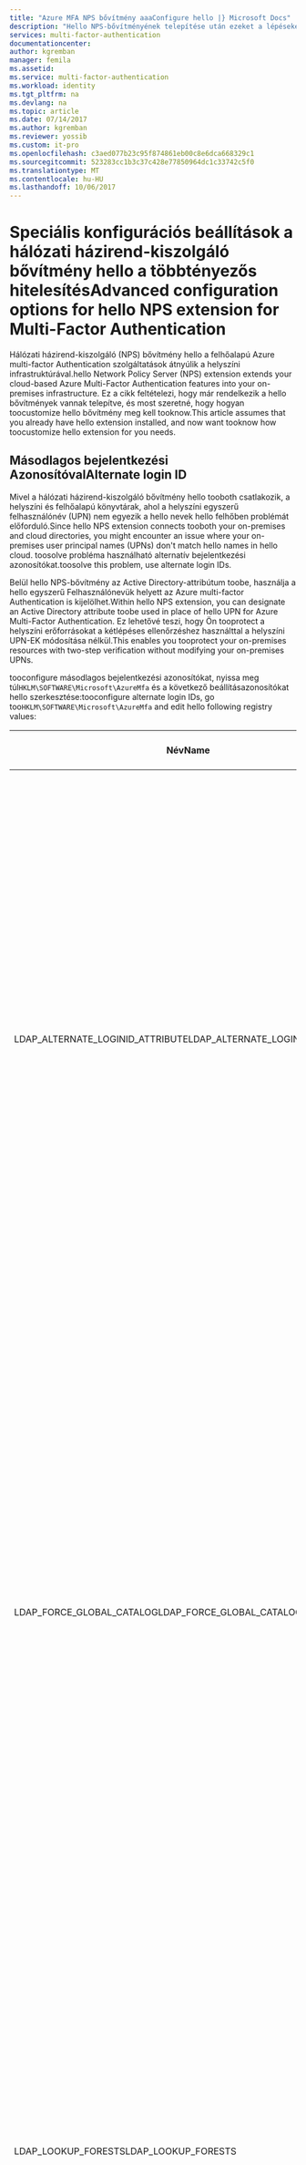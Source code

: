 ```yaml
---
title: "Azure MFA NPS bővítmény aaaConfigure hello |} Microsoft Docs"
description: "Hello NPS-bővítményének telepítése után ezeket a lépéseket használhatja a Speciális konfiguráció például IP engedélyezése és az egyszerű Felhasználónevük cseréje."
services: multi-factor-authentication
documentationcenter: 
author: kgremban
manager: femila
ms.assetid: 
ms.service: multi-factor-authentication
ms.workload: identity
ms.tgt_pltfrm: na
ms.devlang: na
ms.topic: article
ms.date: 07/14/2017
ms.author: kgremban
ms.reviewer: yossib
ms.custom: it-pro
ms.openlocfilehash: c3aed077b23c95f874861eb00c8e6dca668329c1
ms.sourcegitcommit: 523283cc1b3c37c428e77850964dc1c33742c5f0
ms.translationtype: MT
ms.contentlocale: hu-HU
ms.lasthandoff: 10/06/2017
---
```

# <a name="advanced-configuration-options-for-hello-nps-extension-for-multi-factor-authentication"></a><span data-ttu-id="c004c-103">Speciális konfigurációs beállítások a hálózati házirend-kiszolgáló bővítmény hello a többtényezős hitelesítés</span><span class="sxs-lookup"><span data-stu-id="c004c-103">Advanced configuration options for hello NPS extension for Multi-Factor Authentication</span></span>

<span data-ttu-id="c004c-104">Hálózati házirend-kiszolgáló (NPS) bővítmény hello a felhőalapú Azure multi-factor Authentication szolgáltatások átnyúlik a helyszíni infrastruktúrával.</span><span class="sxs-lookup"><span data-stu-id="c004c-104">hello Network Policy Server (NPS) extension extends your cloud-based Azure Multi-Factor Authentication features into your on-premises infrastructure.</span></span> <span data-ttu-id="c004c-105">Ez a cikk feltételezi, hogy már rendelkezik a hello bővítmények vannak telepítve, és most szeretné, hogy hogyan toocustomize hello bővítmény meg kell tooknow.</span><span class="sxs-lookup"><span data-stu-id="c004c-105">This article assumes that you already have hello extension installed, and now want tooknow how toocustomize hello extension for you needs.</span></span> 

## <a name="alternate-login-id"></a><span data-ttu-id="c004c-106">Másodlagos bejelentkezési Azonosítóval</span><span class="sxs-lookup"><span data-stu-id="c004c-106">Alternate login ID</span></span>

<span data-ttu-id="c004c-107">Mivel a hálózati házirend-kiszolgáló bővítmény hello tooboth csatlakozik, a helyszíni és felhőalapú könyvtárak, ahol a helyszíni egyszerű felhasználónév (UPN) nem egyezik a hello nevek hello felhőben problémát előforduló.</span><span class="sxs-lookup"><span data-stu-id="c004c-107">Since hello NPS extension connects tooboth your on-premises and cloud directories, you might encounter an issue where your on-premises user principal names (UPNs) don't match hello names in hello cloud.</span></span> <span data-ttu-id="c004c-108">toosolve probléma használható alternatív bejelentkezési azonosítókat.</span><span class="sxs-lookup"><span data-stu-id="c004c-108">toosolve this problem, use alternate login IDs.</span></span> 

<span data-ttu-id="c004c-109">Belül hello NPS-bővítmény az Active Directory-attribútum toobe, használja a hello egyszerű Felhasználónevük helyett az Azure multi-factor Authentication is kijelölhet.</span><span class="sxs-lookup"><span data-stu-id="c004c-109">Within hello NPS extension, you can designate an Active Directory attribute toobe used in place of hello UPN for Azure Multi-Factor Authentication.</span></span> <span data-ttu-id="c004c-110">Ez lehetővé teszi, hogy Ön tooprotect a helyszíni erőforrásokat a kétlépéses ellenőrzéshez használttal a helyszíni UPN-EK módosítása nélkül.</span><span class="sxs-lookup"><span data-stu-id="c004c-110">This enables you tooprotect your on-premises resources with two-step verification without modifying your on-premises UPNs.</span></span> 

<span data-ttu-id="c004c-111">tooconfigure másodlagos bejelentkezési azonosítókat, nyissa meg túl`HKLM\SOFTWARE\Microsoft\AzureMfa` és a következő beállításazonosítókat hello szerkesztése:</span><span class="sxs-lookup"><span data-stu-id="c004c-111">tooconfigure alternate login IDs, go too`HKLM\SOFTWARE\Microsoft\AzureMfa` and edit hello following registry values:</span></span>

| <span data-ttu-id="c004c-112">Név</span><span class="sxs-lookup"><span data-stu-id="c004c-112">Name</span></span> | <span data-ttu-id="c004c-113">Típus</span><span class="sxs-lookup"><span data-stu-id="c004c-113">Type</span></span> | <span data-ttu-id="c004c-114">Alapértelmezett érték</span><span class="sxs-lookup"><span data-stu-id="c004c-114">Default value</span></span> | <span data-ttu-id="c004c-115">Leírás</span><span class="sxs-lookup"><span data-stu-id="c004c-115">Description</span></span> |
| ---- | ---- | ------------- | ----------- |
| <span data-ttu-id="c004c-116">LDAP_ALTERNATE_LOGINID_ATTRIBUTE</span><span class="sxs-lookup"><span data-stu-id="c004c-116">LDAP_ALTERNATE_LOGINID_ATTRIBUTE</span></span> | <span data-ttu-id="c004c-117">Karakterlánc</span><span class="sxs-lookup"><span data-stu-id="c004c-117">string</span></span> | <span data-ttu-id="c004c-118">üres</span><span class="sxs-lookup"><span data-stu-id="c004c-118">Empty</span></span> | <span data-ttu-id="c004c-119">Jelölje ki a megjeleníteni kívánt toouse hello egyszerű Felhasználónevük helyett az Active Directory-attribútum neve hello.</span><span class="sxs-lookup"><span data-stu-id="c004c-119">Designate hello name of Active Directory attribute that you want toouse instead of hello UPN.</span></span> <span data-ttu-id="c004c-120">Ez az attribútum van megadva hello AlternateLoginId attribútumaként.</span><span class="sxs-lookup"><span data-stu-id="c004c-120">This attribute is used as hello AlternateLoginId attribute.</span></span> <span data-ttu-id="c004c-121">Ha ez a beállításazonosító értéke tooa [érvényes Active Directory-attribútumot](https://msdn.microsoft.com/library/ms675090.aspx) (a példában, levelezési vagy displayName), majd hello attribútum értéke helyett hello felhasználói UPN-hitelesítéshez használt.</span><span class="sxs-lookup"><span data-stu-id="c004c-121">If this registry value is set tooa [valid Active Directory attribute](https://msdn.microsoft.com/library/ms675090.aspx) (for example, mail or displayName), then hello attribute's value is used in place of hello user's UPN for authentication.</span></span> <span data-ttu-id="c004c-122">Ha ez a beállításazonosító nem üres, vagy nincs konfigurálva, majd AlternateLoginId le van tiltva, és hello felhasználói UPN-hitelesítéshez használt.</span><span class="sxs-lookup"><span data-stu-id="c004c-122">If this registry value is empty or not configured, then AlternateLoginId is disabled and hello user's UPN is used for authentication.</span></span> |
| <span data-ttu-id="c004c-123">LDAP_FORCE_GLOBAL_CATALOG</span><span class="sxs-lookup"><span data-stu-id="c004c-123">LDAP_FORCE_GLOBAL_CATALOG</span></span> | <span data-ttu-id="c004c-124">Logikai érték</span><span class="sxs-lookup"><span data-stu-id="c004c-124">boolean</span></span> | <span data-ttu-id="c004c-125">False (Hamis)</span><span class="sxs-lookup"><span data-stu-id="c004c-125">False</span></span> | <span data-ttu-id="c004c-126">Use a jelző tooforce hello globális katalógus az LDAP-keresésekhez AlternateLoginId keresésekor.</span><span class="sxs-lookup"><span data-stu-id="c004c-126">Use this flag tooforce hello use of Global Catalog for LDAP searches when looking up AlternateLoginId.</span></span> <span data-ttu-id="c004c-127">A tartományvezérlő beállítása a globális katalógus vegye hello AlternateLoginId attribútum toohello globális katalógus, és engedélyeznie kell ezt a jelzőt.</span><span class="sxs-lookup"><span data-stu-id="c004c-127">Configure a domain controller as a Global Catalog, add hello AlternateLoginId attribute toohello Global Catalog, and then enable this flag.</span></span> <br><br> <span data-ttu-id="c004c-128">Ha LDAP_LOOKUP_FORESTS van konfigurálva (nem üres), **Ez a jelző IGAZ van kényszerítve**, függetlenül attól, hello értékének hello beállításjegyzék-beállítást.</span><span class="sxs-lookup"><span data-stu-id="c004c-128">If LDAP_LOOKUP_FORESTS is configured (not empty), **this flag is enforced as true**, regardless of hello value of hello registry setting.</span></span> <span data-ttu-id="c004c-129">Ebben az esetben hello hálózati házirend-kiszolgáló bővítmény hello globális katalógus toobe hello AlternateLoginId attribútum az egyes erdőkhöz konfigurálva van szükség.</span><span class="sxs-lookup"><span data-stu-id="c004c-129">In this case, hello NPS extension requires hello Global Catalog toobe configured with hello AlternateLoginId attribute for each forest.</span></span> |
| <span data-ttu-id="c004c-130">LDAP_LOOKUP_FORESTS</span><span class="sxs-lookup"><span data-stu-id="c004c-130">LDAP_LOOKUP_FORESTS</span></span> | <span data-ttu-id="c004c-131">Karakterlánc</span><span class="sxs-lookup"><span data-stu-id="c004c-131">string</span></span> | <span data-ttu-id="c004c-132">üres</span><span class="sxs-lookup"><span data-stu-id="c004c-132">Empty</span></span> | <span data-ttu-id="c004c-133">Erdők toosearch pontosvesszővel elválasztott listáját tartalmazzák.</span><span class="sxs-lookup"><span data-stu-id="c004c-133">Provide a semi-colon separated list of forests toosearch.</span></span> <span data-ttu-id="c004c-134">Például *contoso.com;foobar.com*. Ha ez a beállításazonosító van beállítva, a hálózati házirend-kiszolgáló bővítmény hello ismételt, amelyben szereplő és hello első sikeres AlternateLoginId értékét adja vissza hello sorrendben keres a összes hello erdőben.</span><span class="sxs-lookup"><span data-stu-id="c004c-134">For example, *contoso.com;foobar.com*. If this registry value is configured, hello NPS extension iteratively searches all hello forests in hello order in which they were listed, and returns hello first successful AlternateLoginId value.</span></span> <span data-ttu-id="c004c-135">Ha ez a beállításazonosító nincs konfigurálva, a hello AlternateLoginId keresési zárt toohello aktuális tartományban.</span><span class="sxs-lookup"><span data-stu-id="c004c-135">If this registry value is not configured, hello AlternateLoginId lookup is confined toohello current domain.</span></span>|

<span data-ttu-id="c004c-136">tootroubleshoot problémák másodlagos bejelentkezési azonosítókat, használja a javasolt lépéseket a hello [másodlagos bejelentkezési azonosító hibák](multi-factor-authentication-nps-errors.md#alternate-login-id-errors).</span><span class="sxs-lookup"><span data-stu-id="c004c-136">tootroubleshoot problems with alternate login IDs, use hello recommended steps for [Alternate login ID errors](multi-factor-authentication-nps-errors.md#alternate-login-id-errors).</span></span>

## <a name="ip-exceptions"></a><span data-ttu-id="c004c-137">IP-kivételek</span><span class="sxs-lookup"><span data-stu-id="c004c-137">IP exceptions</span></span>

<span data-ttu-id="c004c-138">Ha szeretne toomonitor kiszolgáló rendelkezésre állása, például ha egy terheléselosztó azok a kiszolgálók ellenőrizze fut-e a munkaterhelések, elküldése előtt nem szeretné, hogy ezen ellenőrzések toobe igazolási kérések blokkolja.</span><span class="sxs-lookup"><span data-stu-id="c004c-138">If you need toomonitor server availability, like if load balancers verify which servers are running before sending workloads, you don't want these checks toobe blocked by verification requests.</span></span> <span data-ttu-id="c004c-139">Ehelyett hozzon létre, amelyek biztosan szolgáltatásfiókok által használt IP-címek listáját, és tiltsa le a multi-factor Authentication követelményeinek, hogy a lista.</span><span class="sxs-lookup"><span data-stu-id="c004c-139">Instead, create a list of IP addresses that you know are used by service accounts, and disable Multi-Factor Authentication requirements for that list.</span></span> 

<span data-ttu-id="c004c-140">túl nyissa meg az IP-engedélyezési lista tooconfigure`HKLM\SOFTWARE\Microsoft\AzureMfa` és beállításazonosítót a következő hello konfigurálása:</span><span class="sxs-lookup"><span data-stu-id="c004c-140">tooconfigure an IP whitelist, go too`HKLM\SOFTWARE\Microsoft\AzureMfa` and configure hello following registry value:</span></span> 

| <span data-ttu-id="c004c-141">Név</span><span class="sxs-lookup"><span data-stu-id="c004c-141">Name</span></span> | <span data-ttu-id="c004c-142">Típus</span><span class="sxs-lookup"><span data-stu-id="c004c-142">Type</span></span> | <span data-ttu-id="c004c-143">Alapértelmezett érték</span><span class="sxs-lookup"><span data-stu-id="c004c-143">Default value</span></span> | <span data-ttu-id="c004c-144">Leírás</span><span class="sxs-lookup"><span data-stu-id="c004c-144">Description</span></span> |
| ---- | ---- | ------------- | ----------- |
| <span data-ttu-id="c004c-145">IP_WHITELIST</span><span class="sxs-lookup"><span data-stu-id="c004c-145">IP_WHITELIST</span></span> | <span data-ttu-id="c004c-146">Karakterlánc</span><span class="sxs-lookup"><span data-stu-id="c004c-146">string</span></span> | <span data-ttu-id="c004c-147">üres</span><span class="sxs-lookup"><span data-stu-id="c004c-147">Empty</span></span> | <span data-ttu-id="c004c-148">Adjon meg egy IP-címek pontosvesszővel elválasztott listája.</span><span class="sxs-lookup"><span data-stu-id="c004c-148">Provide a semi-colon separated list of IP addresses.</span></span> <span data-ttu-id="c004c-149">Gépek, ahol kérések érkeznek, mint hello NAS/VPN-kiszolgáló hello IP-címét tartalmazza.</span><span class="sxs-lookup"><span data-stu-id="c004c-149">Include hello IP addresses of machines where service requests originate, like hello NAS/VPN server.</span></span> <span data-ttu-id="c004c-150">IP-címtartományok olyan alhálózatok nem támogatottak.</span><span class="sxs-lookup"><span data-stu-id="c004c-150">IP ranges are subnets are not supported.</span></span> <br><br> <span data-ttu-id="c004c-151">Például *10.0.0.1;10.0.0.2;10.0.0.3*.</span><span class="sxs-lookup"><span data-stu-id="c004c-151">For example, *10.0.0.1;10.0.0.2;10.0.0.3*.</span></span>

<span data-ttu-id="c004c-152">Ha a kérelem érkezik hello engedélyezési lista megtalálható IP-címről, kétlépéses ellenőrzés kimarad.</span><span class="sxs-lookup"><span data-stu-id="c004c-152">When a request comes in from an IP address that exists in hello whitelist, two-step verification is skipped.</span></span> <span data-ttu-id="c004c-153">hello IP-engedélyezési lista az összehasonlított toohello IP-cím hello megadott *ratNASIPAddress* attribútumának hello RADIUS-kérelmeket.</span><span class="sxs-lookup"><span data-stu-id="c004c-153">hello IP whitelist is compared toohello IP address that is provided in hello *ratNASIPAddress* attribute of hello RADIUS request.</span></span> <span data-ttu-id="c004c-154">Ha RADIUS kérelem érkezik hello ratNASIPAddress attribútum nélkül, a rendszer naplózza hello figyelmeztetés a következő: "P_WHITE_LIST_WARNING::IP engedélyezett van mellőzve forrás IP-cím a RADIUS-kérelmet NasIpAddress attribútum hiányzik."</span><span class="sxs-lookup"><span data-stu-id="c004c-154">If a RADIUS request comes in without hello ratNASIPAddress attribute, hello following warning is logged: "P_WHITE_LIST_WARNING::IP Whitelist is being ignored as source IP is missing in RADIUS request in NasIpAddress attribute."</span></span>

## <a name="next-steps"></a><span data-ttu-id="c004c-155">Következő lépések</span><span class="sxs-lookup"><span data-stu-id="c004c-155">Next steps</span></span>

[<span data-ttu-id="c004c-156">Hárítsa el a hálózati házirend-kiszolgáló bővítmény hello hibaüzeneteket az Azure multi-factor Authentication</span><span class="sxs-lookup"><span data-stu-id="c004c-156">Resolve error messages from hello NPS extension for Azure Multi-Factor Authentication</span></span>](multi-factor-authentication-nps-errors.md)
